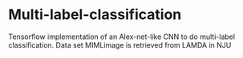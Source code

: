 # Multi-label-classification
Tensorflow implementation of an Alex-net-like CNN to do multi-label classification. Data set MIMLimage is retrieved from LAMDA in NJU
